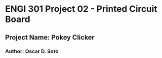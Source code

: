 # ENGI 301 Project 02 - Printed Circuit Board
## Project Name: Pokey Clicker
### Author: Oscar D. Soto
